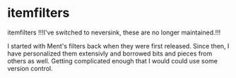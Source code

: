 # itemfilters
itemfilters
!!!I've switched to neversink, these are no longer maintained.!!!

I started with Ment's filters back when they were first released. Since then, I have personalized them extensivly and borrowed bits
and pieces from others as well. Getting complicated enough that I would could use some version control.
